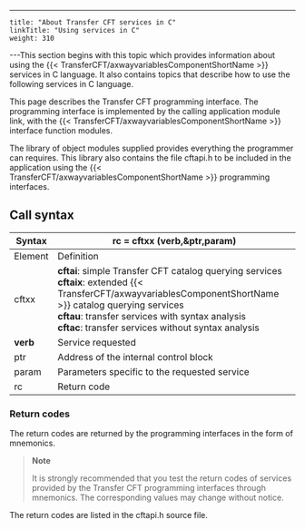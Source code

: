 ---
    title: "About Transfer CFT services in C"
    linkTitle: "Using services in C"
    weight: 310
---This section begins with this topic which provides information about using
the {{< TransferCFT/axwayvariablesComponentShortName  >}} services in C language. It also contains topics
that describe how to use the following services in
C language.

This page describes the Transfer
CFT programming interface. The programming interface is implemented by
the calling application module link, with the {{< TransferCFT/axwayvariablesComponentShortName  >}} interface function
modules.

The library of object modules supplied provides everything the programmer
can requires. This library also contains the file cftapi.h
to be included in the application using the {{< TransferCFT/axwayvariablesComponentShortName  >}} programming interfaces.

<span id="Call_Syntax"></span>

## Call syntax


| ****Syntax**** | rc = cftxx (verb,&amp;ptr,param) |
| --- | --- |
| Element | Definition |
| cftxx | ****cftai****: simple Transfer CFT catalog querying services<br/> ****cftaix****: extended {{< TransferCFT/axwayvariablesComponentShortName  >}} catalog querying services<br/> ****cftau****: transfer services with syntax analysis<br/> ****cftac****: transfer services without syntax analysis |
| **verb** | Service requested |
| ptr | Address of the internal control block |
| param | Parameters specific to the requested service |
| rc | Return code |


### Return codes

The return codes are returned by the programming interfaces in the form
of mnemonics.

> **Note**
>
> It is strongly recommended that you test the return codes of services
> provided by the Transfer CFT programming interfaces through mnemonics.
> The corresponding values may change without notice.

The return codes are listed in the cftapi.h source file.
